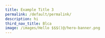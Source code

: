 ```yaml
---
title: Example Title 3
permalink: /default/permalink/
description: hi
third_nav_title: Blca
image: /images/Hello $$$()@/hero-banner.png
---
```




